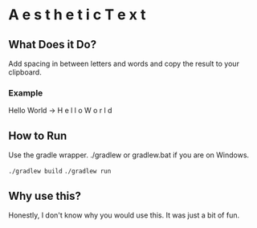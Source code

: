 # A e s t h e t i c   T e x t

## What Does it Do?
Add spacing in between letters and words and copy the result to your clipboard.

### Example
Hello World -> H e l l o   W o r l d

## How to Run
Use the gradle wrapper. ./gradlew or gradlew.bat if you are on Windows.

`./gradlew build`
`./gradlew run`

## Why use this?
Honestly, I don't know why you would use this. It was just a bit of fun.